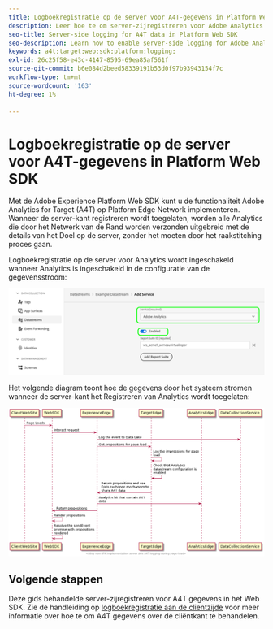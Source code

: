 ```yaml
---
title: Logboekregistratie op de server voor A4T-gegevens in Platform Web SDK
description: Leer hoe te om server-zijregistreren voor Adobe Analytics voor Doel (A4T) toe te laten gebruikend het Web SDK van het Experience Platform.
seo-title: Server-side logging for A4T data in Platform Web SDK
seo-description: Learn how to enable server-side logging for Adobe Analytics for Target (A4T) using the Experience Platform Web SDK.
keywords: a4t;target;web;sdk;platform;logging;
exl-id: 26c25f58-e43c-4147-8595-69ea85af561f
source-git-commit: b6e084d2beed58339191b53d0f97b93943154f7c
workflow-type: tm+mt
source-wordcount: '163'
ht-degree: 1%

---
```


# Logboekregistratie op de server voor A4T-gegevens in Platform Web SDK

Met de Adobe Experience Platform Web SDK kunt u de functionaliteit Adobe Analytics for Target (A4T) op Platform Edge Network implementeren. Wanneer de server-kant registreren wordt toegelaten, worden alle Analytics die door het Netwerk van de Rand worden verzonden uitgebreid met de details van het Doel op de server, zonder het moeten door het raakstitching proces gaan.

Logboekregistratie op de server voor Analytics wordt ingeschakeld wanneer Analytics is ingeschakeld in de configuratie van de gegevensstroom:

![Analyse gegevensstroomconfiguratie ingeschakeld](../assets/enable-analytics-datastream.png)

Het volgende diagram toont hoe de gegevens door het systeem stromen wanneer de server-kant het Registreren van Analytics wordt toegelaten:

![Logboekstroom op de server](../assets/analytics-server-side-logging.png)

## Volgende stappen

Deze gids behandelde server-zijregistreren voor A4T gegevens in het Web SDK. Zie de handleiding op [logboekregistratie aan de clientzijde](./client-side.md) voor meer informatie over hoe te om A4T gegevens over de cliëntkant te behandelen.

